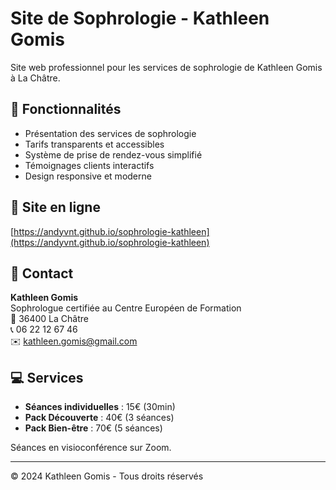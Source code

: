 # Site de Sophrologie - Kathleen Gomis

Site web professionnel pour les services de sophrologie de Kathleen Gomis à La Châtre.

## 🌟 Fonctionnalités

- Présentation des services de sophrologie
- Tarifs transparents et accessibles
- Système de prise de rendez-vous simplifié
- Témoignages clients interactifs
- Design responsive et moderne

## 🚀 Site en ligne

[https://andyvnt.github.io/sophrologie-kathleen](https://andyvnt.github.io/sophrologie-kathleen)

## 📧 Contact

**Kathleen Gomis**  
Sophrologue certifiée au Centre Européen de Formation  
📍 36400 La Châtre  
📞 06 22 12 67 46  
✉️ kathleen.gomis@gmail.com

## 💻 Services

- **Séances individuelles** : 15€ (30min)
- **Pack Découverte** : 40€ (3 séances)
- **Pack Bien-être** : 70€ (5 séances)

Séances en visioconférence sur Zoom.

---
© 2024 Kathleen Gomis - Tous droits réservés
